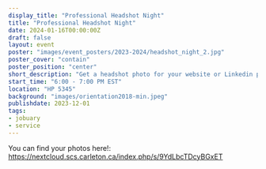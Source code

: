 ```yaml
---
display_title: "Professional Headshot Night"
title: "Professional Headshot Night"
date: 2024-01-16T00:00:00Z
draft: false
layout: event
poster: "images/event_posters/2023-2024/headshot_night_2.jpg"
poster_cover: "contain"
poster_position: "center"
short_description: "Get a headshot photo for your website or Linkedin profile."
start_time: "6:00 - 7:00 PM EST"
location: "HP 5345"
background: "images/orientation2018-min.jpeg"
publishdate: 2023-12-01
tags:
- jobuary
- service
---
```

You can find your photos here!: https://nextcloud.scs.carleton.ca/index.php/s/9YdLbcTDcyBGxET